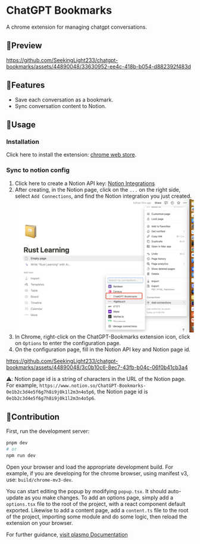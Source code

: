 # ChatGPT Bookmarks

A chrome extension for managing chatgpt conversations.

## 🎥Preview

https://github.com/SeekingLight233/chatgpt-bookmarks/assets/44890048/33630952-ee4c-418b-b054-d882392f483d

## 🚀Features

- Save each conversation as a bookmark.
- Sync conversation content to Notion.

## 📖Usage

### Installation

Click here to install the extension: [chrome web store](https://chrome.google.com/webstore/detail/chatgpt-bookmarks/okjgjgjgjgjgjgjgjgjgjgjgjgjgjgj).

### Sync to notion config

1. Click here to create a Notion API key: [Notion Integrations](https://www.notion.so/my-integrations)
2. After creating, in the Notion page, click on the `...` on the right side, select `Add Connections`, and find the Notion integration you just created.
   ![alt](./assets/add_connections.jpg)
3. In Chrome, right-click on the ChatGPT-Bookmarks extension icon, click on `Options` to enter the configuration page.
4. On the configuration page, fill in the Notion API key and Notion page id.


https://github.com/SeekingLight233/chatgpt-bookmarks/assets/44890048/3c0b10c6-8ec7-43fb-b04c-06f0b41cb3a4



⚠️: Notion page id is a string of characters in the URL of the Notion page. For example, `https://www.notion.so/ChatGPT-Bookmarks-0e1b2c3d4e5f6g7h8i9j0k1l2m3n4o5p6`, the Notion page id is `0e1b2c3d4e5f6g7h8i9j0k1l2m3n4o5p6`.

## 🤝Contribution

First, run the development server:

```bash
pnpm dev
# or
npm run dev
```

Open your browser and load the appropriate development build. For example, if you are developing for the chrome browser, using manifest v3, use: `build/chrome-mv3-dev`.

You can start editing the popup by modifying `popup.tsx`. It should auto-update as you make changes. To add an options page, simply add a `options.tsx` file to the root of the project, with a react component default exported. Likewise to add a content page, add a `content.ts` file to the root of the project, importing some module and do some logic, then reload the extension on your browser.

For further guidance, [visit plasmo Documentation](https://docs.plasmo.com/)
